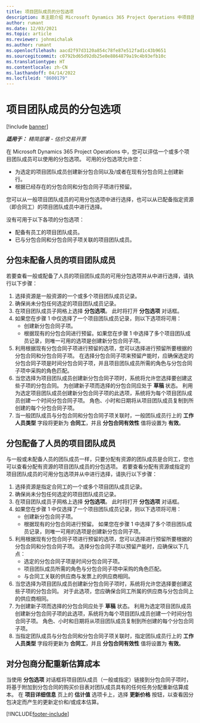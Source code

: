 ```yaml
---
title: 项目团队成员的分包选项
description: 本主题介绍 Microsoft Dynamics 365 Project Operations 中项目团队成员的分包选项。
author: rumant
ms.date: 12/03/2021
ms.topic: article
ms.reviewer: johnmichalak
ms.author: rumant
ms.openlocfilehash: aacd2f97d3120a854c78fe87e512fad1c43b9651
ms.sourcegitcommit: c0792bd65d92db25e0e8864879a19c4b93efb10c
ms.translationtype: HT
ms.contentlocale: zh-CN
ms.lasthandoff: 04/14/2022
ms.locfileid: "8600179"
---
```

# <a name="subcontracting-options-for-project-team-members"></a>项目团队成员的分包选项

[!include [banner](../../includes/dataverse-preview.md)]

_**适用于：** 精简部署 - 估价交易开票_

在 Microsoft Dynamics 365 Project Operations 中，您可以评估一个或多个项目团队成员可以使用的分包选项。 可用的分包选项允许您：

- 为选定的项目团队成员创建新分包合同以及/或者在现有分包合同上创建新行。 
- 根据已经存在的分包合同和分包合同子项进行预留。 

您可以从一般项目团队成员的可用分包选项中进行选择，也可以从已配备指定资源（即合同工）的项目团队成员中进行选择。 

没有可用于以下各项的分包选项：

- 配备有员工的项目团队成员。 
- 已与分包合同和分包合同子项关联的项目团队成员。 

## <a name="subcontracting-an-unstaffed-project-team-member"></a>分包未配备人员的项目团队成员

若要查看一般或配备了人员的项目团队成员的可用分包选项并从中进行选择，请执行以下步骤：

1. 选择资源是一般资源的一个或多个项目团队成员记录。
2. 确保尚未分包任何选定的项目团队成员记录。 
3. 在项目团队成员子网格上选择 **分包选项**。 此时将打开 **分包选项** 对话框。 
4. 如果您在步骤 1 中仅选择了一个项目团队成员记录，则以下选项将可用：
    - 创建新分包合同子项。 
    - 根据现有的分包合同进行预留。如果您在步骤 1 中选择了多个项目团队成员记录，则唯一可用的选项是创建新分包合同子项。
5. 利用根据现有分包合同子项进行预留的选项，您可以选择进行预留所要根据的分包合同和分包合同子项。 在选择分包合同子项来预留产能时，应确保选定的分包合同子项是时间分包合同子项，并且项目团队成员所需的角色与分包合同子项中采购的角色匹配。
6. 当您选择为项目团队成员创建新分包合同子项时，系统将允许您选择要创建这些子项的分包合同。 为创建新子项而选择的分包合同应处于 **草稿** 状态。 利用为选定项目团队成员创建新分包合同子项的此选项，系统将为每个项目团队成员创建一个时间分包合同子项。 角色、小时和日期将从项目团队成员复制到所创建的每个分包合同子项。 
7. 当一般团队成员与分包合同和分包合同子项关联时，一般团队成员行上的 **工作人员类型** 字段将更新为 **合同工**，并且 **分包合同有效性** 值将设置为 **有效**。

## <a name="subcontracting-a-staffed-project-team-member"></a>分包配备了人员的项目团队成员

与一般或未配备人员的团队成员一样，只要分配有资源的团队成员是合同工，您也可以查看分配有资源的项目团队成员的分包选项。 若要查看分配有资源或指定的项目团队成员的可用分包选项并从中进行选择，请执行以下步骤：

1. 选择资源是指定合同工的一个或多个项目团队成员记录。
2. 确保尚未分包任何选定的项目团队成员记录。 
3. 在项目团队成员子网格上选择 **分包选项**。 此时将打开 **分包选项** 对话框。 
4. 如果您在步骤 1 中仅选择了一个项目团队成员记录，则以下选项将可用：
      - 创建新分包合同子项。
      - 根据现有的分包合同进行预留。
  如果您在步骤 1 中选择了多个项目团队成员记录，则唯一可用的选项是创建新分包合同子项。
5. 利用根据现有分包合同子项进行预留的选项，您可以选择进行预留所要根据的分包合同和分包合同子项。 选择分包合同子项以预留产能时，应确保以下几点：
      - 选定的分包合同子项是时间分包合同子项。 
      - 项目团队成员所需的角色与分包合同子项中采购的角色匹配。 
      - 与合同工关联的供应商与发票上的供应商相同。
6. 当您选择为项目团队成员创建新分包合同子项时，系统将允许您选择要创建这些子项的分包合同。 对于此选项，您应确保合同工所属的供应商与分包合同上的供应商相同。 
7. 为创建新子项而选择的分包合同应处于 **草稿** 状态。 利用为选定项目团队成员创建新分包合同子项的此选项，系统将为每个项目团队成员创建一个时间分包合同子项。 角色、小时和日期将从项目团队成员复制到所创建的每个分包合同子项。  
8. 当指定团队成员与分包合同和分包合同子项关联时，指定团队成员行上的 **工作人员类型** 字段将更新为 **合同工**，并且 **分包合同有效性** 值将设置为 **有效**。

## <a name="re-costing-subcontractor-assignments"></a>对分包商分配重新估算成本

当使用 **分包选项** 对话框将项目团队成员（一般或指定）链接到分包合同子项时，将基于附加到分包合同的购买价目表对团队成员具有的任何任务分配重新估算成本。 在 **项目详细信息** 页上的 **估计值** 选项卡上，选择 **更新价格** 按钮，以查看因分包决定而产生的更新定价和/或成本估算。

[!INCLUDE[footer-include](../../includes/footer-banner.md)]
